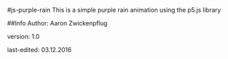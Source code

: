 #js-purple-rain
This is a simple purple rain animation using the p5.js library

##Info
Author: Aaron Zwickenpflug

version: 1.0

last-edited: 03.12.2016
